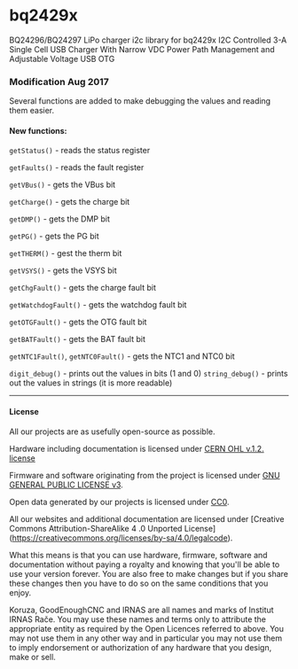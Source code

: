 # bq2429x
BQ24296/BQ24297 LiPo charger i2c library for bq2429x I2C Controlled 3-A Single Cell USB Charger With Narrow VDC
Power Path Management and Adjustable Voltage USB OTG

### Modification Aug 2017
Several functions are added to make debugging the values and reading them easier.

#### New functions:
```getStatus()``` - reads the status register

```getFaults()``` - reads the fault register

```getVBus()``` - gets the VBus bit

```getCharge()``` - gets the charge bit

```getDMP()``` - gets the DMP bit

```getPG()``` - gets the PG bit

```getTHERM()``` - gest the therm bit

```getVSYS()``` - gets the VSYS bit

```getChgFault()``` - gets the charge fault bit

```getWatchdogFault()``` - gets the watchdog fault bit

```getOTGFault()``` - gets the OTG fault bit

```getBATFault()``` - gets the BAT fault bit

```getNTC1Fault()```, ```getNTC0Fault()``` - gets the NTC1 and NTC0 bit


```digit_debug()``` - prints out the values in bits (1 and 0)
```string_debug()``` - prints out the values in strings (it is more readable) 

---

#### License

All our projects are as usefully open-source as possible.

Hardware including documentation is licensed under [CERN OHL v.1.2. license](http://www.ohwr.org/licenses/cern-ohl/v1.2)

Firmware and software originating from the project is licensed under [GNU GENERAL PUBLIC LICENSE v3](http://www.gnu.org/licenses/gpl-3.0.en.html).

Open data generated by our projects is licensed under [CC0](https://creativecommons.org/publicdomain/zero/1.0/legalcode).

All our websites and additional documentation are licensed under [Creative Commons Attribution-ShareAlike 4 .0 Unported License] (https://creativecommons.org/licenses/by-sa/4.0/legalcode).

What this means is that you can use hardware, firmware, software and documentation without paying a royalty and knowing that you'll be able to use your version forever. You are also free to make changes but if you share these changes then you have to do so on the same conditions that you enjoy.

Koruza, GoodEnoughCNC and IRNAS are all names and marks of Institut IRNAS Rače. 
You may use these names and terms only to attribute the appropriate entity as required by the Open Licences referred to above. You may not use them in any other way and in particular you may not use them to imply endorsement or authorization of any hardware that you design, make or sell.
